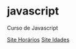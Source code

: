 # javascript
Curso de Javascript

<a href="https://kevinsilva2023.github.io/javascript/exercicios/ex015/index.html">Site Horários</a>
<a href="https://kevinsilva2023.github.io/javascript/exercicios/ex014/index.html">Site Idades</a>